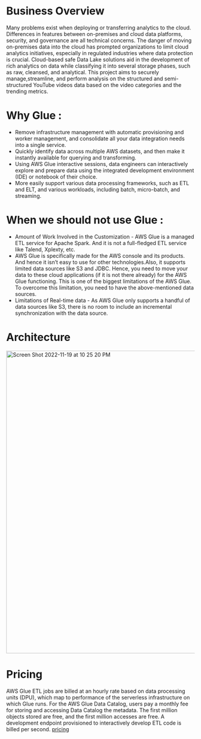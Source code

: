 # Business Overview

Many problems exist when deploying or transferring analytics to the cloud. Differences in features between on-premises and cloud data platforms, security, and governance
are all technical concerns. The danger of moving on-premises data into the cloud has prompted organizations to limit cloud analytics initiatives, especially in regulated industries where data protection is crucial. Cloud-based safe Data Lake solutions aid in
the development of rich analytics on data while classifying it into several storage phases, such as raw, cleansed, and analytical. This project aims to securely manage,streamline, and perform analysis on the structured and semi-structured YouTube videos
data based on the video categories and the trending metrics.

# Why Glue :

 - Remove infrastructure management with automatic provisioning and worker management, and consolidate all your data integration needs into a single service.
 - Quickly identify data across multiple AWS datasets, and then make it instantly available for querying and transforming.
 - Using AWS Glue interactive sessions, data engineers can interactively explore and prepare data using the integrated development environment (IDE) or notebook of their choice.
 - More easily support various data processing frameworks, such as ETL and ELT, and various workloads, including batch, micro-batch, and streaming.
 
# When we should not use Glue : 
  - Amount of Work Involved in the Customization - AWS Glue is a managed ETL service for Apache Spark. And it is not a full-fledged ETL service like Talend, Xplexty, etc.
  - AWS Glue is specifically made for the AWS console and its products. And hence it isn’t easy to use for other technologies.Also, it supports limited data sources like S3 and JDBC. Hence, you need to move your data to these cloud applications (if it is not there already) for the AWS Glue functioning.
This is one of the biggest limitations of the AWS Glue. To overcome this limitation, you need to have the above-mentioned data sources.
 - Limitations of Real-time data - As AWS Glue only supports a handful of data sources like S3, there is no room to include an incremental synchronization with the data source.

# Architecture

<img width="808" alt="Screen Shot 2022-11-19 at 10 25 20 PM" src="https://user-images.githubusercontent.com/50221802/202885639-367970bd-c4a6-4e67-90c4-2019cbf0d2db.png">

# Pricing 

AWS Glue ETL jobs are billed at an hourly rate based on data processing units (DPU), which map to performance of the serverless infrastructure on which Glue runs. For the AWS Glue Data Catalog, users pay a monthly fee for storing and accessing Data Catalog the metadata. The first million objects stored are free, and the first million accesses are free. A development endpoint provisioned to interactively develop ETL code is billed per second. [pricing](https://aws.amazon.com/glue/pricing)
